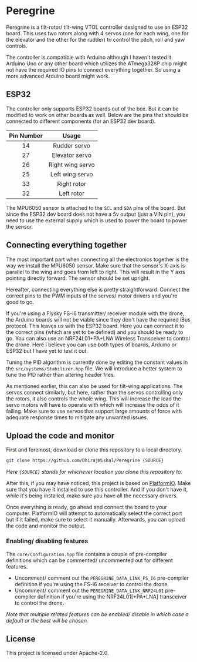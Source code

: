 # Peregrine

Peregrine is a tilt-rotor/ tilt-wing VTOL controller designed to use an ESP32 board. This uses two rotors along with 4 servos (one for each wing, one for the elevator and the other for the rudder) to control the pitch, roll and yaw controls.

The controller is compatible with Arduino although I haven't tested it. Arduino Uno or any other board which utilizes the ATmega328P chip might not have the required IO pins to connect everything together. So using a more advanced Arduino board might work.

## ESP32

The controller only supports ESP32 boards out of the box. But it can be modified to work on other boards as well. Below are the pins that should be connected to different components (for an ESP32 dev board).

| Pin Number |       Usage      |
|:----------:|:----------------:|
|     14     |   Rudder servo   |
|     27     |  Elevator servo  |
|     26     | Right wing servo |
|     25     |  Left wing servo |
|     33     |    Right rotor   |
|     32     |    Left rotor    |

The MPU6050 sensor is attached to the `SCL` and `SDA` pins of the board. But since the ESP32 dev board does not have a 5v output (just a VIN pin), you need to use the external supply which is used to power the board to power the sensor.

## Connecting everything together

The most important part when connecting all the electronics together is the way we install the MPU6050 sensor. Make sure that the sensor's X-axis is parallel to the wing and goes from left to right. This will result in the Y axis pointing directly forward. The sensor should be set upright.

Hereafter, connecting everything else is pretty straightforward. Connect the correct pins to the PWM inputs of the servos/ motor drivers and you're good to go.

If you're using a Flysky FS-i6 transmitter/ receiver module with the drone, the Arduino boards will not be viable since they don't have the required iBus protocol. This leaves us with the ESP32 board. Here you can connect it to the correct pins (which are yet to be defined) and you should be ready to go. You can also use an NRF24L01+PA+LNA Wireless Transceiver to control the drone. Here I believe you can use both types of boards, Arduino or ESP32 but I have yet to test it out.

Tuning the PID algorithm is currently done by editing the constant values in the `src/systems/Stabilizer.hpp` file. We will introduce a better system to tune the PID rather than altering header files.

As mentioned earlier, this can also be used for tilt-wing applications. The servos connect similarly, but here, rather than the servos controlling only the rotors, it also controls the whole wing. This will increase the load the servo motors will have to operate with which will increase the odds of it failing. Make sure to use servos that support large amounts of force with adequate response times to mitigate any unwanted issues.

## Upload the code and monitor

First and foremost, download or clone this repository to a local directory.

```sh
git clone https://github.com/DhirajWishal/Peregrine {SOURCE}
```

*Here `{SOURCE}` stands for whichever location you clone this repository to.*

After this, if you may have noticed, this project is based on [PlatformIO](https://platformio.org/). Make sure that you have it installed to use this controller. And if you don't have it, while it's being installed, make sure you have all the necessary drivers.

Once everything is ready, go ahead and connect the board to your computer. PlatformIO will attempt to automatically select the correct port but if it failed, make sure to select it manually. Afterwards, you can upload the code and monitor the output.

### Enabling/ disabling features

The `core/Configuration.hpp` file contains a couple of pre-compiler definitions which can be commented/ uncommented out for different features.

- Uncomment/ comment out the `PEREGRINE_DATA_LINK_FS_I6` pre-compiler definition if you're using the FS-i6 receiver to control the drone.
- Uncomment/ comment out the `PEREGRINE_DATA_LINK_NRF24L01` pre-compiler definition if you're using the NRF24L01[+PA+LNA] transceiver to control the drone.

*Note that multiple related features can be enabled/ disable in which case a default or the best will be chosen.*

## License

This project is licensed under Apache-2.0.
